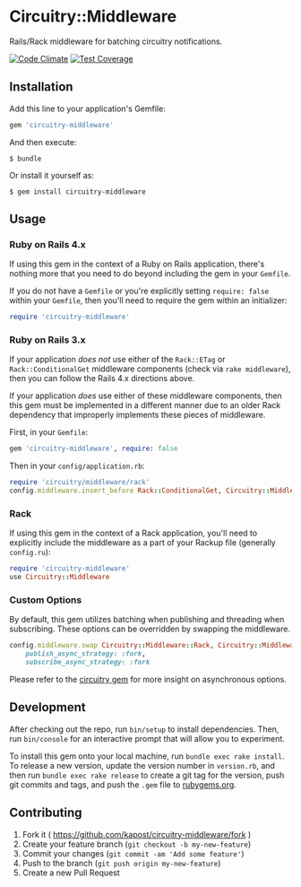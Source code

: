 # Circuitry::Middleware

Rails/Rack middleware for batching circuitry notifications.

[![Code Climate](https://codeclimate.com/repos/559d735f6956804ff2000a9b/badges/ab8b6ef0a8e8a115041b/gpa.svg)](https://codeclimate.com/repos/559d735f6956804ff2000a9b/feed)
[![Test Coverage](https://codeclimate.com/repos/559d735f6956804ff2000a9b/badges/ab8b6ef0a8e8a115041b/coverage.svg)](https://codeclimate.com/repos/559d735f6956804ff2000a9b/coverage)

## Installation

Add this line to your application's Gemfile:

```ruby
gem 'circuitry-middleware'
```

And then execute:

    $ bundle

Or install it yourself as:

    $ gem install circuitry-middleware

## Usage

### Ruby on Rails 4.x

If using this gem in the context of a Ruby on Rails application, there's nothing
more that you need to do beyond including the gem in your `Gemfile`.

If you do not have a `Gemfile` or you're explicitly setting `require: false`
within your `Gemfile`, then you'll need to require the gem within an
initializer:

```ruby
require 'circuitry-middleware'
```

### Ruby on Rails 3.x

If your application *does not* use either of the `Rack::ETag` or
`Rack::ConditionalGet` middleware components (check via `rake middleware`), then
you can follow the Rails 4.x directions above.

If your application *does* use either of these middleware components, then this
gem must be implemented in a different manner due to an older Rack dependency
that improperly implements these pieces of middleware.

First, in your `Gemfile`:

```ruby
gem 'circuitry-middleware', require: false
```

Then in your `config/application.rb`:

```ruby
require 'circuitry/middleware/rack'
config.middleware.insert_before Rack::ConditionalGet, Circuitry::Middleware::Rack
```

### Rack

If using this gem in the context of a Rack application, you'll need to explicitly
include the middleware as a part of your Rackup file (generally `config.ru`):

```ruby
require 'circuitry-middleware'
use Circuitry::Middleware
```

### Custom Options

By default, this gem utilizes batching when publishing and threading when
subscribing.  These options can be overridden by swapping the middleware.

```ruby
config.middleware.swap Circuitry::Middleware::Rack, Circuitry::Middleware::Rack,
    publish_async_strategy: :fork,
    subscribe_async_strategy: :fork
```

Please refer to the [circuitry gem](https://github.com/kapost/circuitry) for
more insight on asynchronous options.

## Development

After checking out the repo, run `bin/setup` to install dependencies. Then, run
`bin/console` for an interactive prompt that will allow you to experiment.

To install this gem onto your local machine, run `bundle exec rake install`.  To
release a new version, update the version number in `version.rb`, and then run
`bundle exec rake release` to create a git tag for the version, push git commits
and tags, and push the `.gem` file to [rubygems.org](https://rubygems.org).

## Contributing

1. Fork it ( https://github.com/kapost/circuitry-middleware/fork )
2. Create your feature branch (`git checkout -b my-new-feature`)
3. Commit your changes (`git commit -am 'Add some feature'`)
4. Push to the branch (`git push origin my-new-feature`)
5. Create a new Pull Request
